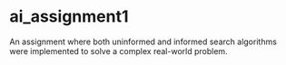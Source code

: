 # ai_assignment1
An assignment where both uninformed and informed search algorithms were implemented to solve a complex real-world problem.
